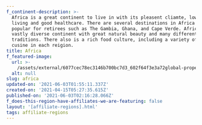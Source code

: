 ```yaml
---
f_continent-description: >-
  Africa is a great continent to live in with its pleasent cliamte, low cost of
  living and good healthcare. There are several destinations in Africa that are
  popular for retirees such as The Gambia, Ghana, and Cape Verde. Africa is a
  vastly diverse continent with great natural beauty and many different cultural
  traditions. There also is a rich food culture, including a variety of local
  cusine in each reigion.
title: Africa
f_featured-image:
  url: >-
    /assets/external/6077cec78ec3146b700bc7d3_602f64f3e3a72global-properties-africa.jpeg
  alt: null
slug: africa
updated-on: '2021-06-03T01:55:11.337Z'
created-on: '2021-04-15T05:27:35.615Z'
published-on: '2021-06-03T02:16:28.066Z'
f_does-this-region-have-affiliates-we-are-featuring: false
layout: '[affiliate-regions].html'
tags: affiliate-regions
---
```



